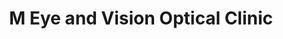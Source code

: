 ---
title: "M Eye and Vision Optical Clinic"
url: /bacoor/m-eye-and-vision-optical-clinic/
shop: optician
---